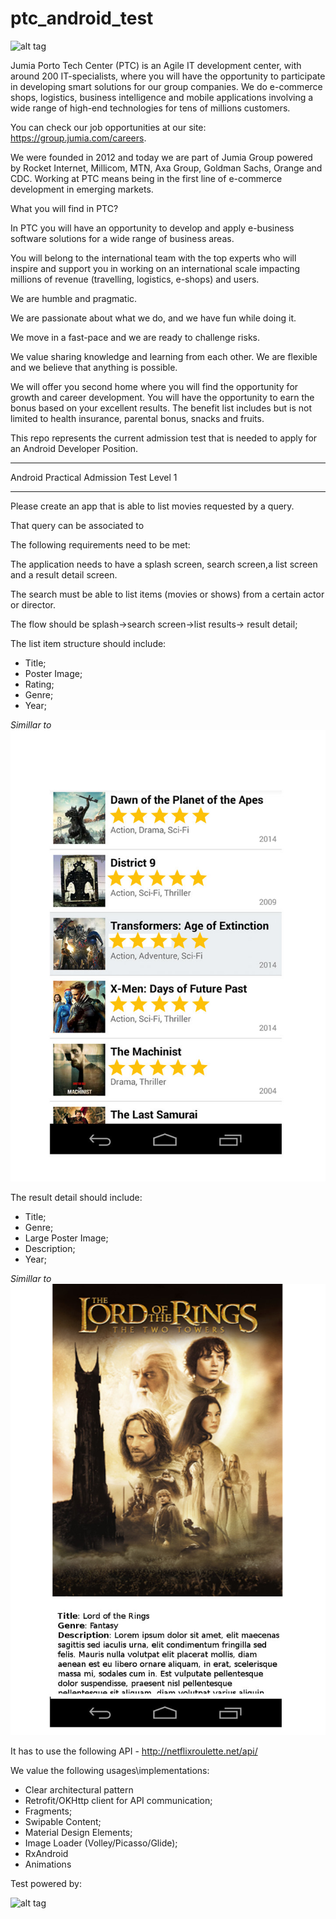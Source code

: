 # ptc_android_test

![alt tag](https://www.portotechcenter.pt/wp-content/uploads/2016/07/PTC-jumia-e1468505520464.jpg)

Jumia Porto Tech Center (PTC) is an Agile IT development center, with around 200 IT-specialists, 
where you will have the opportunity to participate in developing smart solutions for our group companies. 
We do e-commerce shops, logistics, business intelligence and mobile applications involving a wide range of high-end technologies for tens of millions customers.  

You can check our job opportunities at our site: https://group.jumia.com/careers.  

We were founded in 2012 and today we are part of Jumia Group powered by Rocket Internet, Millicom, MTN, Axa Group, 
Goldman Sachs, Orange and CDC.   Working at PTC means being in the first line of e-commerce development in emerging markets.  

What you will find in PTC?  

In PTC you will have an opportunity to develop and apply e-business software solutions for a wide range of business areas. 

You will belong to the international team with the top experts who will inspire and support you in working on an international scale impacting millions of revenue (travelling, logistics, e-shops) and users. 

We are humble and pragmatic. 

We are passionate about what we do, and we have fun while doing it. 

We move in a fast-pace and we are ready to challenge risks. 

We value sharing knowledge and learning from each other. We are flexible and we believe that anything is possible. 

We will offer you second home where you will find the opportunity for growth and career development.
You will have the opportunity to earn the bonus based on your excellent results. 
The benefit list includes but is not limited to health insurance, parental bonus, snacks and fruits.

This repo represents the current admission test that is needed to apply for an Android Developer Position.

***************************************************************************************************************
Android Practical Admission Test Level 1
***************************************************************************************************************


Please create an app that is able to list movies requested by a query. 

That query can be associated to 

The following requirements need to be met:

The application needs to have a splash screen, search screen,a list screen and a result detail screen.

The search must be able to list items (movies or shows) from a certain actor or director.

The flow should be splash->search screen->list results-> result detail;

The list item structure should include:

- Title;
- Poster Image;
- Rating;
- Genre;
- Year;

*Simillar to*
![Screenshot](screen_1.jpg)

The result detail should include:

- Title;
- Genre;
- Large Poster Image;
- Description;
- Year;

*Simillar to*
![Screenshot](screen_2.jpg)

It has to use the following API - http://netflixroulette.net/api/

We value the following usages\implementations:

- Clear architectural pattern
- Retrofit/OKHttp client for API communication;
- Fragments;
- Swipable Content;
- Material Design Elements;
- Image Loader (Volley/Picasso/Glide);
- RxAndroid
- Animations

Test powered by:


![alt tag](http://www.theallstate.org/media/2015/04/flix-roulette.jpg)

